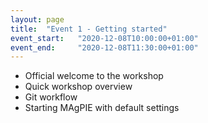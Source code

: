 ```yaml
---
layout: page
title:  "Event 1 - Getting started"
event_start:   "2020-12-08T10:00:00+01:00"
event_end:     "2020-12-08T11:30:00+01:00"
---
```


* Official welcome to the workshop
* Quick workshop overview
* Git workflow
* Starting MAgPIE with default settings
